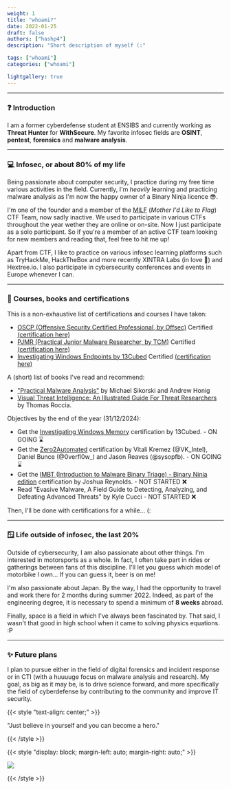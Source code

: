 ```yaml
---
weight: 1
title: "whoami?"
date: 2022-01-25
draft: false
authors: ["hashp4"]
description: "Short description of myself (:"

tags: ["whoami"]
categories: ["whoami"]

lightgallery: true
---
```


---

### ❓ Introduction
I am a former cyberdefense student at ENSIBS and currently working as **Threat Hunter** for **WithSecure**. My favorite infosec fields are **OSINT**, **pentest**, **forensics** and **malware analysis**. 

---

### 💻 Infosec, or about 80% of my life
Being passionate about computer security, I practice during my free time various activities in the field. Currently, I'm *heavily* learning and practicing malware analysis as I'm now the happy owner of a Binary Ninja licence 😎.  

I'm one of the founder and a member of the [MILF](https://milfctf.com/) (*Mother I'd Like to Flag*) CTF Team, now sadly inactive. We used to participate in various CTFs throughout the year wether they are online or on-site. Now I just participate as a solo participant. So if you're a member of an active CTF team looking for new members and reading that, feel free to hit me up!

Apart from CTF, I like to practice on various infosec learning platforms such as TryHackMe, HackTheBox and more recently XINTRA Labs (in love 🥰) and Hextree.io. I also participate in cybersecurity conferences and events in Europe whenever I can. 

---

### 🏅 Courses, books and certifications

This is a non-exhaustive list of certifications and courses I have taken:

- [OSCP (Offensive Security Certified Professional, by Offsec)](https://www.offsec.com/courses/pen-200/) Certified [(certification here)](https://www.credential.net/a54e0af8-07ca-48bb-96ff-f757913e1bb8#gs.39qnkb)
- [PJMR (Practical Junior Malware Researcher, by TCM)](https://certifications.tcm-sec.com/pjmr/) Certified [(certification here)](https://certified.tcm-sec.com/8b52c3d4-030a-4c47-b4a8-6b1ddd1b30e5?trk=public_profile_see-credential#gs.fthbky)
- [Investigating Windows Endpoints by 13Cubed]() Certified [(certification here)](https://credsverse.com/credentials/8cdd5a9e-15c4-476e-b82e-71e6781700a1?trk=public_profile_see-credential)

A (short) list of books I've read and recommend:
- ["Practical Malware Analysis"](https://www.amazon.com/Practical-Malware-Analysis-Hands-Dissecting/dp/1593272901) by Michael Sikorski and Andrew Honig
- [Visual Threat Intelligence: An Illustrated Guide For Threat Researchers](https://store.securitybreak.io/threatintel) by Thomas Roccia.

Objectives by the end of the year (31/12/2024):
- Get the [Investigating Windows Memory](https://training.13cubed.com/investigating-windows-memory) certification by 13Cubed. - ON GOING ⌛
- Get the [Zero2Automated](https://courses.zero2auto.com/) certification by Vitali Kremez (@VK_Intel), Daniel Bunce (@0verfl0w_) and Jason Reaves (@sysopfb). - ON GOING ⌛
- Get the [IMBT (Introduction to Malware Binary Triage) - Binary Ninja edition]() certification by Joshua Reynolds. - NOT STARTED ❌
- Read "Evasive Malware, A Field Guide to Detecting, Analyzing, and Defeating Advanced Threats" by Kyle Cucci - NOT STARTED ❌

Then, I'll be done with certifications for a while... (:

---

### 🪟 Life outside of infosec, the last 20%
Outside of cybersecurity, I am also passionate about other things. I'm interested in motorsports as a whole. In fact, I often take part in rides or gatherings between fans of this discipline. I'll let you guess which model of motorbike I own... If you can guess it, beer is on me!

I'm also passionate about Japan. By the way, I had the opportunity to travel and work there for 2 months during summer 2022. Indeed, as part of the engineering degree, it is necessary to spend a minimum of **8 weeks** abroad.

Finally, space is a field in which I've always been fascinated by. That said, I wasn't that good in high school when it came to solving physics equations. :P 

---

### ✨ Future plans
I plan to pursue either in the field of digital forensics and incident response or in CTI (with a huuuuge focus on malware analysis and research). My goal, as big as it may be, is to drive science forward, and more specifically the field of cyberdefense by contributing to the community and improve IT security. 

{{< style "text-align: center;" >}}

"Just believe in yourself and you can become a hero."

{{< /style >}}

{{< style "display: block; margin-left: auto; margin-right: auto;" >}}

![](all-might.gif)

{{< /style >}}
